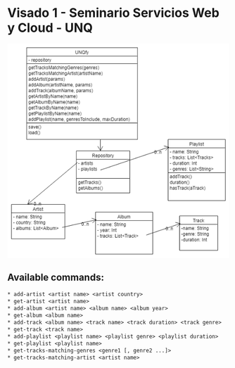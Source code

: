 # Visado 1 - Seminario Servicios Web y Cloud - UNQ

![UML](/download.png)

## Available commands:

    * add-artist <artist name> <artist country>
    * get-artist <artist name>
    * add-album <artist name> <album name> <album year>
    * get-album <album name>
    * add-track <album name> <track name> <track duration> <track genre>
    * get-track <track name>
    * add-playlist <playlist name> <playlist genre> <playlist duration>
    * get-playlist <playlist name>
    * get-tracks-matching-genres <genre1 [, genre2 ...]>
    * get-tracks-matching-artist <artist name>

